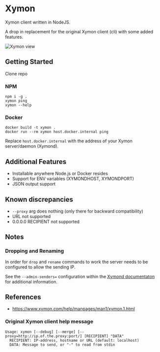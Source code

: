 # Xymon

Xymon client written in NodeJS.

A drop in replacement for the original Xymon client (cli) with some added features.

![Xymon view](https://upload.wikimedia.org/wikipedia/commons/thumb/0/0c/Xymon.png/320px-Xymon.png)

## Getting Started

Clone repo

### NPM
```
npm i -g .
xymon ping
xymon --help
```

### Docker
```
docker build -t xymon .
docker run --rm xymon host.docker.internal ping
```
Replace `host.docker.internal` with the address of your Xymon server/daemon (Xymond).

## Additional Features
* Installable anywhere Node.js or Docker resides
* Support for ENV variables (XYMONDHOST, XYMONDPORT)
* JSON output support


## Known discrepancies
* `--proxy` arg does nothing (only there for backward compatibility)
* URL not supported
* 0.0.0.0 RECIPIENT not supported

## Notes

### Dropping and Renaming
In order for `drop` and `rename` commands to work the server needs to be configured to allow the sending IP.

See the `--admin-senders=` configuration within the [Xymond documentaton](https://www.xymon.com/help/manpages/man8/xymond.8.html) for additional information.


## References
* https://www.xymon.com/help/manpages/man1/xymon.1.html

### Original Xymon client help message
```
Usage: xymon [--debug] [--merge] [--proxy=http://ip.of.the.proxy:port/] [RECIPIENT] "DATA"
  RECIPIENT: IP-address, hostname or URL (default: localhost)
  DATA: Message to send, or "-" to read from stdin
```
